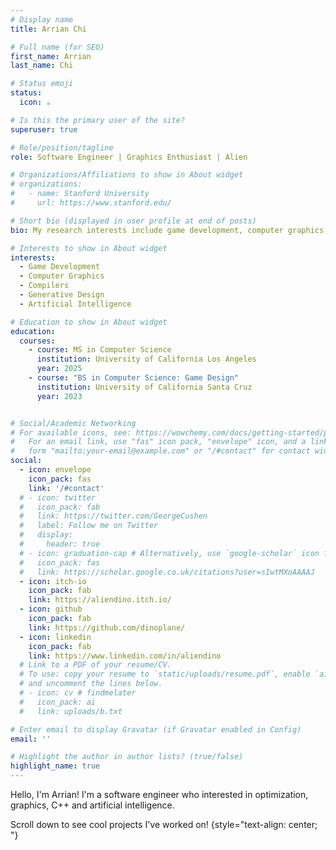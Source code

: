```yaml
---
# Display name
title: Arrian Chi

# Full name (for SEO)
first_name: Arrian
last_name: Chi

# Status emoji
status:
  icon: ☕️

# Is this the primary user of the site?
superuser: true

# Role/position/tagline
role: Software Engineer | Graphics Enthusiast | Alien

# Organizations/Affiliations to show in About widget
# organizations:
#   - name: Stanford University
#     url: https://www.stanford.edu/

# Short bio (displayed in user profile at end of posts)
bio: My research interests include game development, computer graphics, compilers, and artificial intelligence.

# Interests to show in About widget
interests:
  - Game Development
  - Computer Graphics
  - Compilers
  - Generative Design
  - Artificial Intelligence

# Education to show in About widget
education:
  courses:
    - course: MS in Computer Science
      institution: University of California Los Angeles
      year: 2025
    - course: "BS in Computer Science: Game Design"
      institution: University of California Santa Cruz
      year: 2023


# Social/Academic Networking
# For available icons, see: https://wowchemy.com/docs/getting-started/page-builder/#icons
#   For an email link, use "fas" icon pack, "envelope" icon, and a link in the
#   form "mailto:your-email@example.com" or "/#contact" for contact widget.
social:
  - icon: envelope
    icon_pack: fas
    link: '/#contact'
  # - icon: twitter
  #   icon_pack: fab
  #   link: https://twitter.com/GeorgeCushen
  #   label: Follow me on Twitter
  #   display:
  #     header: true
  # - icon: graduation-cap # Alternatively, use `google-scholar` icon from `ai` icon pack
  #   icon_pack: fas
  #   link: https://scholar.google.co.uk/citations?user=sIwtMXoAAAAJ
  - icon: itch-io
    icon_pack: fab
    link: https://aliendino.itch.io/
  - icon: github
    icon_pack: fab
    link: https://github.com/dinoplane/
  - icon: linkedin
    icon_pack: fab
    link: https://www.linkedin.com/in/aliendino
  # Link to a PDF of your resume/CV.
  # To use: copy your resume to `static/uploads/resume.pdf`, enable `ai` icons in `params.yaml`,
  # and uncomment the lines below.
  # - icon: cv # findmelater
  #   icon_pack: ai
  #   link: uploads/b.txt

# Enter email to display Gravatar (if Gravatar enabled in Config)
email: ''

# Highlight the author in author lists? (true/false)
highlight_name: true
---
```

Hello, I'm Arrian! I'm a software engineer who interested in optimization, graphics, C++ and artificial intelligence.

Scroll down to see cool projects I've worked on!
{style="text-align: center; "}
